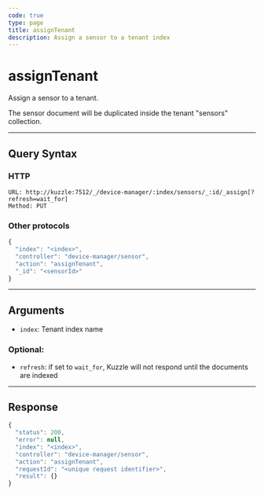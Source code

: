 ```yaml
---
code: true
type: page
title: assignTenant
description: Assign a sensor to a tenant index
---
```


# assignTenant

Assign a sensor to a tenant.

The sensor document will be duplicated inside the tenant "sensors" collection.

---

## Query Syntax

### HTTP

```http
URL: http://kuzzle:7512/_/device-manager/:index/sensors/_:id/_assign[?refresh=wait_for]
Method: PUT
```

### Other protocols

```js
{
  "index": "<index>",
  "controller": "device-manager/sensor",
  "action": "assignTenant",
  "_id": "<sensorId>"
}
```

---

## Arguments

- `index`: Tenant index name

### Optional:

- `refresh`: if set to `wait_for`, Kuzzle will not respond until the documents are indexed

---

## Response

```js
{
  "status": 200,
  "error": null,
  "index": "<index>",
  "controller": "device-manager/sensor",
  "action": "assignTenant",
  "requestId": "<unique request identifier>",
  "result": {}
}
```
